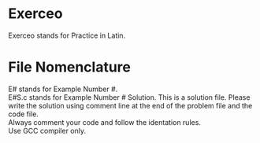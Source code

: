 # Exerceo
Exerceo stands for Practice in Latin.<br />

# File Nomenclature
E# stands for Example Number #.<br />
E#S.c stands for Example Number # Solution. This is a solution file. Please write the solution using comment line at the end of the problem file and the code file.<br />
Always comment your code and follow the identation rules.<br />
Use GCC compiler only.<br />


